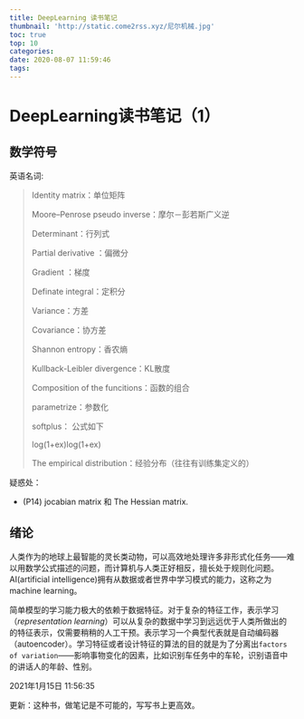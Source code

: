 ```yaml
---
title: DeepLearning 读书笔记
thumbnail: 'http://static.come2rss.xyz/尼尔机械.jpg'
toc: true
top: 10
categories:
date: 2020-08-07 11:59:46
tags:
---
```


# DeepLearning读书笔记（1）

## 数学符号

英语名词:



> Identity matrix：单位矩阵
>
> Moore–Penrose pseudo inverse：摩尔－彭若斯广义逆
>
> Determinant：行列式
>
> Partial derivative ：偏微分
>
> Gradient ：梯度
>
> Definate integral：定积分
>
> Variance：方差
>
> Covariance：协方差
>
> Shannon entropy：香农熵
>
> Kullback-Leibler divergence：KL散度
>
> Composition of the funcitions：函数的组合
>
> parametrize：参数化
>
> softplus： 公式如下
>
> log(1+ex)log(1+ex)
>
> 
>
> The empirical distribution：经验分布（往往有训练集定义的）

疑惑处：

- (P14) jocabian matrix 和 The Hessian matrix.

## 绪论

人类作为的地球上最智能的灵长类动物，可以高效地处理许多非形式化任务——难以用数学公式描述的问题，而计算机与人类正好相反，擅长处于规则化问题。AI(artificial intelligence)拥有从数据或者世界中学习模式的能力，这称之为machine learning。

简单模型的学习能力极大的依赖于数据特征。对于复杂的特征工作，表示学习 （*representation learning*）可以从复杂的数据中学习到远远优于人类所做出的的特征表示，仅需要稍稍的人工干预。表示学习一个典型代表就是自动编码器（autoencoder）。学习特征或者设计特征的算法的目的就是为了分离出`factors of variation`——影响事物变化的因素，比如识别车任务中的车轮，识别语音中的讲话人的年龄、性别。



2021年1月15日 11:56:35 

更新：这种书，做笔记是不可能的，写写书上更高效。